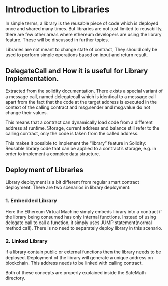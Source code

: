 # Introduction to Libraries

In simple terms, a library is the reusable piece of code which is deployed once and shared many times. But libraries are not just limited to reusability, there are few other areas where ethereum developers are using the library feature. These will be discussed in further topics.

Libraries are not meant to change state of contract, They should only be used to perform simple operations based on input and return result.

## DelegateCall and How it is useful for Library Implementation.

Extracted from the solidity documentation, 
There exists a special variant of a message call, named delegatecall which is identical to a message call apart from the fact that the code at the target address is executed in the context of the calling contract and msg.sender and msg.value do not change their values.

This means that a contract can dynamically load code from a different address at runtime. Storage, current address and balance still refer to the calling contract, only the code is taken from the called address.

This makes it possible to implement the “library” feature in Solidity: Reusable library code that can be applied to a contract’s storage, e.g. in order to implement a complex data structure.

## Deployment of Libraries

Library deployment is a bit different from regular smart contract deployment. There are two scenarios in library deployment:

### 1. Embedded Library

Here the Ethereum Virtual Machine simply embeds library into a contract if the library being consumed has only internal functions. Instead of using delegate call to call a function, it simply uses JUMP statement(normal method call). There is no need to separately deploy library in this scenario.

### 2. Linked Library
if a library contain public or external functions then the library needs to be deployed. Deployment of the library will generate a unique address on blockchain. This address needs to be linked with calling contract.

Both of these concepts are properly explained inside the SafeMath directory.